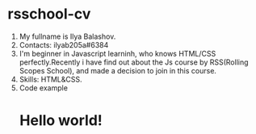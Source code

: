 # rsschool-cv

1. My fullname is Ilya Balashov.
2. Contacts:
    ilyab205a#6384
3. I'm beginner in Javascript learninh, who knows HTML/CSS perfectly.Recently i have find out about the Js course by RSS(Rolling Scopes School), and made a decision to join in    this course.
4. Skills:
     HTML&CSS.
5. Code example
     <!DOCTYPE html>
     <html lang="en">
        <head>
           <meta charset="UTF-8">
           <meta http-equiv="X-UA-Compatible" content="IE=edge">
           <meta name="viewport" content="width=device-width, initial-scale=1.0">
           <title>Document</title>
        </head>
        <body>
           <h1>Hello world!</h1>
        </body>
    </html>

